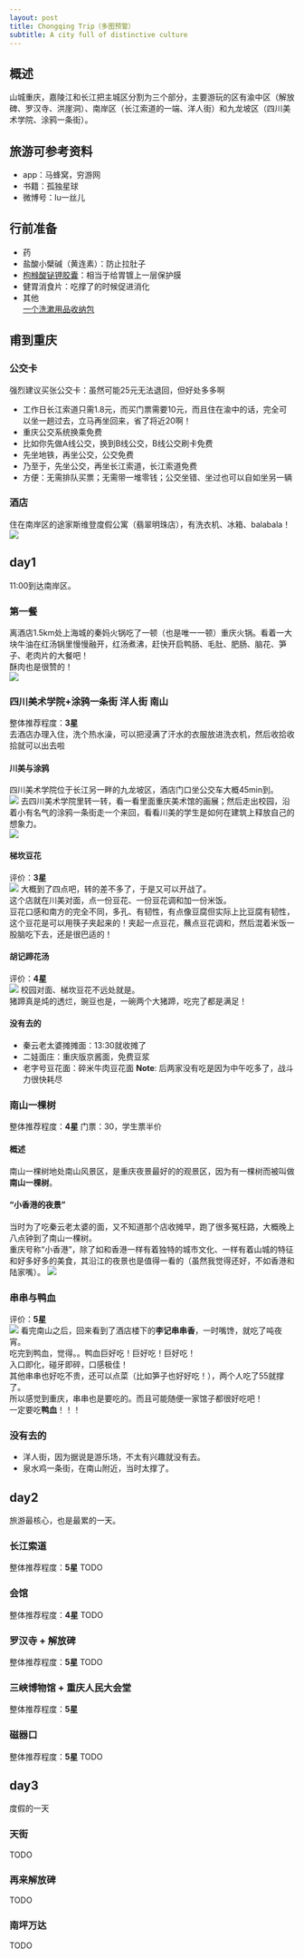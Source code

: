 ```yaml
---
layout: post
title: Chongqing Trip（多图预警）
subtitle: A city full of distinctive culture
---
```

## 概述
山城重庆，嘉陵江和长江把主城区分割为三个部分，主要游玩的区有渝中区（解放碑、罗汉寺、洪崖洞）、南岸区（长江索道的一端、洋人街）和九龙坡区（四川美术学院、涂鸦一条街）。

## 旅游可参考资料
* app：马蜂窝，穷游网
* 书籍：孤独星球
* 微博号：lu一丝儿

## 行前准备
* 药   
* 盐酸小檗碱（黄连素）：防止拉肚子
* [枸橼酸铋钾胶囊](http://baike.baidu.com/view/226529.htm)：相当于给胃镀上一层保护膜
* 健胃消食片：吃撑了的时候促进消化
* 其他   
[一个洗漱用品收纳包](https://detail.tmall.com/item.htm?id=20323967856&spm=a1z09.2.0.0.9vxIhd&_u=q11a48b5036c)

## 甫到重庆

### 公交卡
强烈建议买张公交卡：虽然可能25元无法退回，但好处多多啊
* 工作日长江索道只需1.8元，而买门票需要10元，而且住在渝中的话，完全可以坐一趟过去，立马再坐回来，省了将近20啊！
* 重庆公交系统换乘免费
* 比如你先做A线公交，换到B线公交，B线公交刷卡免费
* 先坐地铁，再坐公交，公交免费
* 乃至于，先坐公交，再坐长江索道，长江索道免费
* 方便：无需排队买票；无需带一堆零钱；公交坐错、坐过也可以自如坐另一辆   

### 酒店
住在南岸区的途家斯维登度假公寓（翡翠明珠店），有洗衣机、冰箱、balabala！   
![](/img/Chongqing/Chongqing_hotel.jpg)

## day1
11:00到达南岸区。   

### 第一餐
离酒店1.5km处上海城的秦妈火锅吃了一顿（也是唯一一顿）重庆火锅。看着一大块牛油在红汤锅里慢慢融开，红汤煮沸，赶快开启鸭肠、毛肚、肥肠、脑花、笋子、老肉片的大餐吧！   
酥肉也是很赞的！   
![](/img/Chongqing/Chongqing_hotpot.jpg)

### 四川美术学院+涂鸦一条街   洋人街    南山
整体推荐程度：**3星**   
去酒店办理入住，洗个热水澡，可以把浸满了汗水的衣服放进洗衣机，然后收拾收拾就可以出去啦

#### 川美与涂鸦
四川美术学院位于长江另一畔的九龙坡区，酒店门口坐公交车大概45min到。   
![](/img/Chongqing/Chongqing_chuanmei.jpg)
去四川美术学院里转一转，看一看里面重庆美术馆的画展；然后走出校园，沿着小有名气的涂鸦一条街走一个来回，看看川美的学生是如何在建筑上释放自己的想象力。   
![](/img/Chongqing/Chongqing_tuya.jpg)

#### 梯坎豆花
评价：**3星**   
![](/img/Chongqing/Chongqing_douhua.jpg)
大概到了四点吧，转的差不多了，于是又可以开战了。  
这个店就在川美对面，点一份豆花、一份豆花调和加一份米饭。  
豆花口感和南方的完全不同，多孔、有韧性，有点像豆腐但实际上比豆腐有韧性，这个豆花是可以用筷子夹起来的！夹起一点豆花，蘸点豆花调和，然后混着米饭一股脑吃下去，还是很巴适的！

#### 胡记蹄花汤
评价：**4星**   
![](/img/Chongqing/Chongqing_zhuti.jpg)
校园对面、梯坎豆花不远处就是。   
猪蹄真是炖的透烂，豌豆也是，一碗两个大猪蹄，吃完了都是满足！

#### 没有去的
* 秦云老太婆摊摊面：13:30就收摊了
* 二娃面庄：重庆版京酱面，免费豆浆
* 老字号豆花面：碎米牛肉豆花面
**Note**: 后两家没有吃是因为中午吃多了，战斗力很快耗尽

### 南山一棵树
整体推荐程度：**4星**
门票：30，学生票半价

#### 概述
南山一棵树地处南山风景区，是重庆夜景最好的的观景区，因为有一棵树而被叫做**南山一棵树**。   

#### “小香港的夜景”
当时为了吃秦云老太婆的面，又不知道那个店收摊早，跑了很多冤枉路，大概晚上八点钟到了南山一棵树。   
重庆号称“小香港”，除了如和香港一样有着独特的城市文化、一样有着山城的特征和好多好多的美食，其沿江的夜景也是值得一看的（虽然我觉得还好，不如香港和陆家嘴）。
![](/img/Chongqing/Chongqing_nanshan.jpg)

### 串串与鸭血
评价：**5星**   
![](Chongqing_chuanchuan.jpg)
看完南山之后，回来看到了酒店楼下的**李记串串香**，一时嘴馋，就吃了吨夜宵。   
吃完到鸭血，觉得。。鸭血巨好吃！巨好吃！巨好吃！   
入口即化，碰牙即碎，口感极佳！   
其他串串也好吃不贵，还可以点菜（比如笋子也好好吃！），两个人吃了55就撑了。   
所以感觉到重庆，串串也是要吃的。而且可能随便一家馆子都很好吃吧！   
一定要吃**鸭血**！！！    

### 没有去的
* 洋人街，因为据说是游乐场，不太有兴趣就没有去。
* 泉水鸡一条街，在南山附近，当时太撑了。

## day2
旅游最核心，也是最累的一天。   

### 长江索道
整体推荐程度：**5星**
TODO

### 会馆
整体推荐程度：**4星**
TODO

### 罗汉寺 + 解放碑
整体推荐程度：**5星**
TODO

### 三峡博物馆 + 重庆人民大会堂
整体推荐程度：**5星**

### 磁器口
整体推荐程度：**5星**
TODO

## day3
度假的一天

### 天街
TODO

### 再来解放碑
TODO

### 南坪万达
TODO
